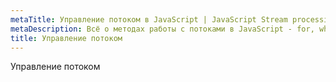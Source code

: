 ```yaml
---
metaTitle: Управление потоком в JavaScript | JavaScript Stream processing
metaDescription: Всё о методах работы с потоками в JavaScript - for, while, for-in, for-of и так далее | База знаний PurpleSchool
title: Управление потоком
---
```


Управление потоком
